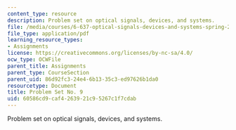 ```yaml
---
content_type: resource
description: Problem set on optical signals, devices, and systems.
file: /media/courses/6-637-optical-signals-devices-and-systems-spring-2003/60586cd9caf4263921c95267c1f7cdab_6637pset9.pdf
file_type: application/pdf
learning_resource_types:
- Assignments
license: https://creativecommons.org/licenses/by-nc-sa/4.0/
ocw_type: OCWFile
parent_title: Assignments
parent_type: CourseSection
parent_uid: 86d92fc3-24e4-6b13-35c3-ed97626b1da0
resourcetype: Document
title: Problem Set No. 9
uid: 60586cd9-caf4-2639-21c9-5267c1f7cdab
---
```

Problem set on optical signals, devices, and systems.